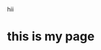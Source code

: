 <html>
  <head>
    <tittle>hii</tittle>
    <h1>this is my page</h1>
    
  </head>
</html>

<!---
Shanmugapriya-9025/Shanmugapriya-9025 is a ✨ special ✨ repository because its `README.md` (this file) appears on your GitHub profile.
You can click the Preview link to take a look at your changes.
--->
